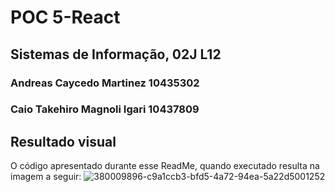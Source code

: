 # POC 5-React
## Sistemas de Informação, 02J L12
### Andreas Caycedo Martinez 10435302
### Caio Takehiro Magnoli Igari 10437809






## Resultado visual
O código apresentado durante esse ReadMe, quando executado resulta na imagem a seguir:
![380009896-c9a1ccb3-bfd5-4a72-94ea-5a22d5001252](https://github.com/user-attachments/assets/f6c49652-375c-40df-a873-0114086d2d1d)

